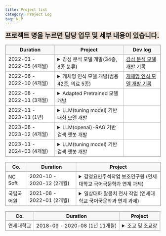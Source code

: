 ```yaml
---
title: Project list
category: Project Log
tag: NLP
---
```


<span style="background-color:#ede0d4; font-size : 16pt"><strong>프로젝트 명을 누르면 담당 업무 및 세부 내용이 있습니다.</strong></span>

<html>
  <head>
    <style type="text/css">
      .line{border-bottom: 1px solid #BDB8C1;}
      .line2{border-bottom: 2px solid #BDB8C1;}
      .line3{border-bottom: 1px solid #BDB8C1; background-color: #F7F7F7;}
      .line4{border-bottom: 2px solid #BDB8C1; background-color: #F7F7F7;}
      table, th, td {
         border:1px solid #BDB8C1;
         background-color: #FFFFFF;
       }
    </style>
   </head>
   <body>
     <table style="border-collapse:collapse">
       <tr>
         <th class="line4" bgcolor="#F8F7F9">Duration</th>
         <th class="line4" bgcolor="#F8F7F9">Project</th>
         <th class="line4" bgcolor="#F8F7F9">Dev log</th>
       </tr>
       <tr>
         <td class="line">2022-01 - 2022-05 (4개월)</td>
         <td class="line">
           <details>
           <summary><span class="glyphicon glyphicon-menu-right"></span>
            <span class="glyphicon glyphicon-option-horizontal" style="display:none"></span>감성 분석 모델 개발(34종, 8종 분류)</summary>
              <li>담당 업무:</li>
                  1) 한국어 감성 class 선정<br>
                  2) 데이터 수집<br>
                  3) 감성 분류 모델 개발<br>
              <br>
              <li>사용 기술: </li>
                  1) 한국어 감성 분석 및 감정 표현 분류와 관련된 언어학 지식<br>
                  2) NLP-classifiacation model 개발 기술(최종 모델: Koelectra)<br>
               <br>
              <li>개발 언어: </li> 
                 python (framework: pytorch)
               <br>
              <li>수행 업무 요약:</li>
                  한국어 감성 분석 및 감정 표현 분류와 관련된 언어학 지식을 활용하여 34종, 8종의 한국어 감성 분류 모델을 개발. 34종, 8종 감성 분류 모델은 각각 f1-score 78, 84로 개발 종료 되었으며 해당 모델은 현재 우울증 판별 사업, 아동 돌보미 봇 사업, 역사 인물 복원 사업 등 다양한 사업에 활용 중. <br>
            </details>
          </td>
         <td class="line"><a href="https://finddme.github.io/dev%20log/2022/09/24/SentimentAnalysis/">감성 분석 모델 개발 기록</a></td>
       </tr>
       <tr>
         <td class="line">2022-06 - 2022-10 (4개월)</td>
         <td class="line">
           <details>
           <summary><span class="glyphicon glyphicon-menu-right"></span>
            <span class="glyphicon glyphicon-option-horizontal" style="display:none"></span>개체명 인식 모델 개발(범용 42종, 의료 5종)</summary>
              <li>담당 업무: </li>
                  1) 범용/의료 개체명 인식 모델 개발<br>
              <br>
              <li>사용 기술: </li>
                  1) NLP-classifiacation model 개발 기술(최종 모델: Koelectra_bilstm_CRF (3 bilstm layer))<br>
              <br>
              <li>개발 언어: </li>
                 python (framework: pytorch)
              <br>
              <li>수행 업무 요약:</li>
                  범용 개체명 인식 모델(42 class)과 인공지능 기반 헬스케어 플랫폼에서 사용될 bio NER 모델(5 class) 개발.<br>
            </details>
          </td>
         <td class="line"><a href="https://finddme.github.io/dev%20log/2022/09/25/NER/">개체명 인식 모델 개발 기록</a></td>
       </tr>
       <tr>
         <td class="line"> 2022-08 - 2022-11 (3개월)</td>
         <td class="line">
           <details>
           <summary><span class="glyphicon glyphicon-menu-right"></span>
            <span class="glyphicon glyphicon-option-horizontal" style="display:none"></span>Adapted Pretrained 모델 개발</summary>
              <li>담당 업무: </li>
                  1) 특수 도메인에 사용될 Pretrained model 추가 학습 모델 개발(BERT, Electra, Roberta)<br>
              <br>
              <li>사용 기술: </li>
                  1) MLM task 수행 모델 구현 기술 (BERT, Electra, Roberta 적용)<br>
              <br>
              <li>개발 언어: python (framework: pytorch)</li>
              <br>
              <li>수행 업무 요약:</li>
                  헬스케어, 법률 등 일상적으로 사용되는 문어 혹은 구어와 상이한 어휘가 다수 분포된 도메인에 사용될 사전학습 모델 개발<br>
            </details>
          </td>
         <td class="line"> </td>
       </tr>
       <tr>
         <td class="line"> 2022-11 - 2023-11 (1년)</td>
         <td class="line">
           <details>
           <summary><span class="glyphicon glyphicon-menu-right"></span>
            <span class="glyphicon glyphicon-option-horizontal" style="display:none"></span>LLM(tuning model) 기반 대화 모델 개발</summary>
              <li>담당 업무: </li>
                  1) LLM 기반 멀티턴  대화 모델 개발<br>
                  2) LLM instruction data 수집 및 전처리<br>
                  3) 윤리 검증 모델 개발<br>
                  4) 윤리 검증 모델 학습 데이터 수집<br>
                  5) 감성 분석 모델 제공<br>
              <br>
              <li>사용 기술: </li>
                  1) LLM instruction tuning 기술 (LLaMa 2 13B Qlora tuning)<br>
                  2) Data 전처리 (vicuna + dolly + alpaca + korquad1.0 + korquad2.0 각 데이터별 특성 분석 후 동일한 instruction data로 변형)<br>
                  3) Retrieval Augmented Generation 기반 챗봇 개발 기술<br>
                  4) RAG에 사용될 vectorstore 구축<br>
                  5) NLP-classifiacation model 개발 기술<br>
              <br>
              <li>개발 언어: </li>
                python (framework: pytorch/ rag pipeline 구축에 사용된 library: Langchain / vectorstore: FAISS)
              <br>
              <li>수행 업무 요약:</li>
                  LLLM 기반 멀티턴 대화 모델 개발과 윤리 검증 모델, 감성 분석 모델 개발을 담당. 대화 모델의 경우 LLM의 환각현상을 줄이기 위해 RAG 기술을 적용, Retriever 정확도를 높이기 위해 vectorstore 저장 시 metadata에 데이터 출처와 소제목을 함께 저장. <br>
네 가지 데이터를 수집하여 윤리 검증 모델 개발(f1-score 90.6) <br>
사용자 감성 분석에 사용할 감성 분석 모델 개발<br>
              <br>
              <li>협업 기여도:</li>
             대화 모델 50%(2인 협동 개발), 윤리 검증 모델 100%, 감성 분석 모델 100%
            </details>
          </td>
         <td class="line"> </td>
       </tr>
       <tr>
         <td class="line">2023-08 - 2023-12 (4개월)</td>
         <td class="line">
           <details>
           <summary><span class="glyphicon glyphicon-menu-right"></span>
            <span class="glyphicon glyphicon-option-horizontal" style="display:none"></span>LLM(openai)-RAG 기반 검색 챗봇 개발</summary>
              <li>담당 업무: </li>
                  1) LLM 기반 검색 시스템 개발<br>
              <br>
              <li>사용 기술: </li>
                  1) Retrieval Augmented Generation 기반 검색 시스템 개발 기술 <br>
                        - metadata filtering<br>
                        - hierarchical similarity search -> 3단계<br>
                          (1. query <-> document summary similarity search<br>
                           2. vectorstore내에서 1번에서 검색된 document를 기반으로 similarity search (속도 향상을 위한 filtering)<br>
                           3. retriever 정의 시 2번에서 검색된 document를 기반으로 similarity search)<br>
                        - translate(en->ko)<br>
                        - binary vectorstore(document type)<br>
                        - diverse Prompts(query type)<br>
                        - data summary for metadata<br>
                        - similarity-based reordering<br>
                        - return source file<br>
                        - 좋아요 싫어요 버튼 추가<br>
                        - [답변 일시, 소요 시간, 질문, 답변, 사용자 ip] 저장 기능 추가<br>
                  2) RAG에 사용될 vectorstore 구축<br>
              <br>
              <li>개발 언어: python (rag pipeline 구축에 사용된 library: Langchain / vectorstore: FAISS)</li>
              <br>
              <li>수행 업무 요약:</li>
                  openai 에서 공개한 GPT-4-turbo 모델을 사용하여 LLM 기반 검색 시스템 개발<br>
                   RAG pipeline의 정교화<br>
                  retrieval 결과의 정확도 향상을 위해 hierarchical similarity search 적용. <br>
                  retrieval data, 사용자 예상 질문 리스트 분석을 통해 retrieval data 카테고리 분류. 분류한 카테고리를 기준으로 retrieval data에 metadata 추. 이를 통해 retrieval에 소요되 시간 감축.<br>
                  gpt-4-turbo의 영어 답변 반환 문제를 해결하기 위해 영-한 번역 플로우를 추가
            </details>
          </td>
          <td class="line"> </td>
       </tr>
       <tr>
         <td class="line"> 2023-11 - 2024-03 (4개월)</td>
         <td class="line">
           <details>
           <summary><span class="glyphicon glyphicon-menu-right"></span>
            <span class="glyphicon glyphicon-option-horizontal" style="display:none"></span>LLM(tuning model) 기반 검색 챗봇 개발</summary>
              <li>담당 업무: </li>
                  1) LLM 기반 검색 챗봇 개발<br>
              <br>
              <li>사용 기술: </li>
                  1) sLLM instruction tuning 기술 (Mistral, Solar DPO+Qlora tuning/ 7.24B,10.7B 모델 Merge)<br>
                  2) pdf로부터 instruction data 추출<br>
                  3) Model Merge(mergekit)<br>
                  4) Model Quantization (AWQ)<br>
                  5) Retrieval Augmented Generation 기반 검색 시스템 개발 기술 <br>
                  6) vLLM <br>
              <br>
              <li>개발 언어: python (rag pipeline 구축에 사용된 library: Langchain / vectorstore: FAISS)</li>
              <br>
              <li>수행 업무 요약:</li>
                  DPO+Qlora를 통해 개발한 자체 sLLM instruction tuning model과 huggingface에 공개된 7.24B급 모델들의 merge 실험을 통해 해당 과제에 사용될 모델을 개발. <br>
                  PDF형식의 각종 연구 자료에서 dpo data(instruction, context, response, rejected)를 추출하여 DPO+Qlora 학습 데이터 수집.<br>
                  연구자료 분석 및 분류 결과로 metadata생성, 이를 기준으로 RAG pipeline 구축<br>
                  vLLM 적용을 통해 추론 속도 향상
              <br>
            </details>
          </td>
         <td class="line"> </td>
       </tr>
   </table>
 </body>
</html>



<html>
  <head>
    <style type="text/css">
      .line{border-bottom: 1px solid #BDB8C1;}
      .line2{border-bottom: 2px solid #BDB8C1;}
      .line3{border-bottom: 1px solid #BDB8C1; background-color: #F7F7F7;}
      .line4{border-bottom: 2px solid #BDB8C1; background-color: #F7F7F7;}
      table, th, td {
         border:1px solid #BDB8C1;
         background-color: #FFFFFF;
       }
    </style>
   </head>
   <body>
     <table style="border-collapse:collapse">
       <tr>
         <th class="line4" bgcolor="#F8F7F9">Co.</th>
         <th class="line4" bgcolor="#F8F7F9">Duration</th>
         <th class="line4" bgcolor="#F8F7F9">Project</th>
       </tr>
       <tr>
         <td class="line">NC Soft</td>
         <td class="line">2020-10 - 2020-12 (2개월)</td>
         <td class="line">
           <details>
           <summary><span class="glyphicon glyphicon-menu-right"></span>
            <span class="glyphicon glyphicon-option-horizontal" style="display:none"></span>감정요인주석작업 보조연구원 (연세대학교 국어국문학과 연계 과제)</summary>
              <li>담당 업무: </li>
                  1) 텍스트 감성 요인 라벨링<br>
              <br>
              <li>사용 기술: </li>
                  1) 한국어 감성 분석 및 감정 표현과 관련된 언어학 지식<br>
              <br>
              <li>수행 업무 요약:</li>
                  문장 감성과 해당 감성을 결정하는 동사, 형용사에 대한 정보를 태깅하는 업무를 맡았습니다.<br>
            </details>
          </td>
       </tr>
       <tr>
         <td class="line">국립국어원</td>
         <td class="line">2021-08 - 2022-01 (2개월)</td>
         <td class="line">
           <details>
           <summary><span class="glyphicon glyphicon-menu-right"></span>
            <span class="glyphicon glyphicon-option-horizontal" style="display:none"></span>일상대화 말뭉치 전사 작업 (연세대학교 국어국문학과 연계 과제)</summary>
              <li>담당 업무: </li>
                  1) 텍스트 감성 요인 라벨링<br>
              <br>
              <li>사용 기술: </li>
                  1) 한국어 감성 분석 및 감정 표현과 관련된 언어학 지식<br>
              <br>
              <li>수행 업무 요약:</li>
                  녹음된 일상 대화를 전사하는 업무를 맡았습니다. 대화분석론을 공부하며 경험한 대화 전사 경험을 통해 빠르고 정확한 전사 결과를 전달하였습니다.<br>
            </details>
          </td>
       </tr>
   </table>
 </body>
</html>


<html>
  <head>
    <style type="text/css">
      .line{border-bottom: 1px solid #BDB8C1;}
      .line2{border-bottom: 2px solid #BDB8C1;}
      .line3{border-bottom: 1px solid #BDB8C1; background-color: #F7F7F7;}
      .line4{border-bottom: 2px solid #BDB8C1; background-color: #F7F7F7;}
      table, th, td {
         border:1px solid #BDB8C1;
         background-color: #FFFFFF;
       }
    </style>
   </head>
   <body>
     <table style="border-collapse:collapse">
       <tr>
         <th class="line4" bgcolor="#F8F7F9">Co.</th>
         <th class="line4" bgcolor="#F8F7F9">Duration</th>
         <th class="line4" bgcolor="#F8F7F9">Project</th>
       </tr>
       <tr>
         <td class="line">연세대학교</td>
         <td class="line">2018-09 - 2020-08 (1년 11개월)</td>
         <td class="line">
           <details>
           <summary><span class="glyphicon glyphicon-menu-right"></span>
            <span class="glyphicon glyphicon-option-horizontal" style="display:none"></span>조교 및 조교장</summary>
              <li>담당 업무: </li>
                  1) 학과 행사 관리<br>
                  2) 학과 전공 수업 관리 (과제 관리, 시험 감독 등)<br>
                  3) 학과 교수님 보조 업무<br>
                  4) (조교장 업무)학기별 수업 개설<br>
                  5) (조교장 업무) 학과 행정 업무<br>
                  6) (조교장 업무) 일반 조교 근무 관리<br>
            </details>
          </td>
       </tr>
   </table>
 </body>
</html>
